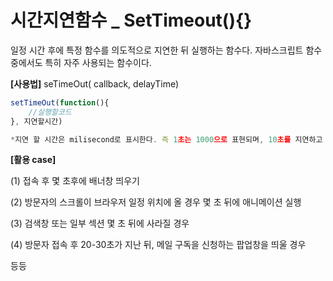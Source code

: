 # 시간지연함수 _ SetTimeout(){}

일정 시간 후에 특정 함수를 의도적으로 지연한 뒤 실행하는 함수다. 자바스크립트 함수 중에서도 특히 자주 사용되는 함수이다.



**[사용법]** seTimeOut( callback, delayTime)

```javascript
setTimeOut(function(){
    //실행할코드 
}, 지연할시간)

*지연 할 시간은 milisecond로 표시한다. 즉 1초는 1000으로 표현되며, 10초를 지연하고 싶다면,10000을 입력한다. 
```



**[활용 case]**

(1) 접속 후 몇 초후에 배너창 띄우기

(2) 방문자의 스크롤이 브라우저 일정 위치에 올 경우 몇 초 뒤에 애니메이션 실행

(3) 검색창 또는 일부 섹션 몇 초 뒤에 사라질 경우

(4) 방문자 접속 후 20-30초가 지난 뒤, 메일 구독을 신청하는 팝업창을 띄울 경우

등등



